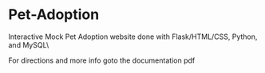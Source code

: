 # Pet-Adoption
Interactive Mock Pet Adoption website done with Flask/HTML/CSS, Python, and MySQL\

For directions and more info goto the documentation pdf
